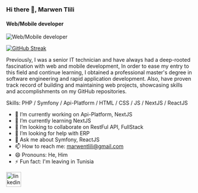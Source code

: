 ### Hi there 👋, Marwen Tlili
#### Web/Mobile developer
![Web/Mobile developer](https://cdn-learn.adafruit.com/assets/assets/000/112/622/original/programming_GitHub_logo_with_mark.png?1656187481)

[![GitHub Streak](https://streak-stats.demolab.com/?user=DenverCoder1)](https://git.io/streak-stats|width=100)

Previously, I was a senior IT technician and have always had a deep-rooted fascination with web and mobile development, In order to ease my entry to this field and continue learning, I obtained a professional master's degree in software engineering and rapid application development. Also, have proven track record of building and maintaining web projects, showcasing skills and accomplishments on my GitHub repositories.

Skills: PHP / Symfony / Api-Platform / HTML / CSS / JS / NextJS / ReactJS

- 🔭 I’m currently working on Api-Platform, NextJS 
- 🌱 I’m currently learning NextJS 
- 👯 I’m looking to collaborate on RestFul API, FullStack 
- 🤔 I’m looking for help with ERP 
- 💬 Ask me about Symfony, ReactJS 
- 📫 How to reach me: marwentlili@gmail.com 
- 😄 Pronouns: He, Him 
- ⚡ Fun fact: I'm leaving in Tunisia 


[<img src='https://cdn.jsdelivr.net/npm/simple-icons@3.0.1/icons/linkedin.svg' alt='linkedin' height='40'>](https://www.linkedin.com/in/tlili-marwen/)  
